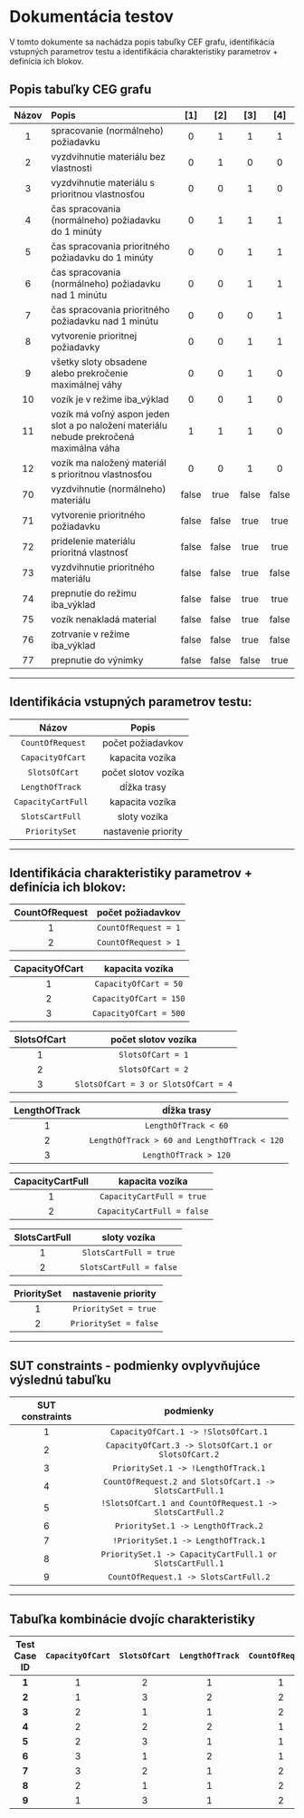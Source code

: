 <h1>Dokumentácia testov</h1>
V tomto dokumente sa nachádza popis tabuľky CEF grafu, identifikácia vstupných parametrov testu a identifikácia charakteristiky parametrov + definícia ich blokov.

<h2>Popis tabuľky CEG grafu</h2>

| **Názov**  | **Popis** | **[1]** | **[2]** | **[3]** | **[4]** | 
| :---: | :--- | :---: | :---: | :---: | :---: |
| 1  | spracovanie (normálneho) požiadavku  | 0 | 1 | 1 | 1 |
| 2  | vyzdvihnutie materiálu bez vlastnosti  | 0 | 1 | 0 | 0 |
| 3  | vyzdvihnutie materiálu s prioritnou vlastnosťou  | 0 | 0 | 1 | 0 |
| 4  | čas spracovania (normálneho) požiadavku do 1 minúty  | 0 | 1 | 1 | 1 |
| 5  | čas spracovania prioritného požiadavku do 1 minúty  | 0 | 0 | 1 | 1 |
| 6  | čas spracovania (normálneho) požiadavku nad 1 minútu  | 0 | 0 | 1 | 1 |
| 7  | čas spracovania prioritného požiadavku nad 1 minútu  | 0 | 0 | 0 | 1 |
| 8  | vytvorenie prioritnej požiadavky  | 0 | 0 | 1 | 1 |
| 9  | všetky sloty obsadene alebo prekročenie maximálnej váhy  | 0 | 0 | 1 | 0 |
| 10  | vozík je v režime iba_výklad  | 0 | 0 | 1 | 0 |
| 11  | vozík má voľný aspon jeden slot a po naložení materiálu nebude prekročená maximálna váha  | 1 | 1 | 1 | 0 |
| 12  | vozík ma naložený materiál s prioritnou vlastnosťou  | 0 | 0 | 1 | 0 |
| 70  | vyzdvihnutie (normálneho) materiálu  | false | true | false | false |
| 71  | vytvorenie prioritného požiadavku  | false | false | true | true |
| 72  | pridelenie materiálu prioritná vlastnosť  | false | false | true | true |
| 73  | vyzdvihnutie prioritného materiálu  | false | false | true | false |
| 74  | prepnutie do režimu iba_výklad  | false | false | true | true |
| 75  | vozík nenakladá material  | false | false | true | false |
| 76  | zotrvanie v režime iba_výklad  | false | false | true | false |
| 77  | prepnutie do výnimky  | false | false | false | true |

<hr>
<h2>Identifikácia vstupných parametrov testu:</h2>

| **Názov**  | **Popis**|
| :---: | :---: |
| `CountOfRequest`  | počet požiadavkov  |
| `CapacityOfCart`   | kapacita vozíka  |
| `SlotsOfCart` | počet slotov vozíka |
| `LengthOfTrack ` | dĺžka trasy |
| `CapacityCartFull ` | kapacita vozíka |
| `SlotsCartFull ` | sloty vozíka |
| `PrioritySet ` | nastavenie priority |
<hr>

<h2>Identifikácia charakteristiky parametrov + definícia ich blokov:</h2>

| **CountOfRequest**  | počet požiadavkov  |
| :---: | :---: |
| 1  | `CountOfRequest = 1`  |
| 2  | `CountOfRequest > 1`  |

 **CapacityOfCart**  | kapacita vozíka  |
| :---: | :---: |
| 1  | `CapacityOfCart = 50`  |
| 2  | `CapacityOfCart = 150`  |
| 3  | `CapacityOfCart = 500`  |

 **SlotsOfCart**  | počet slotov vozíka  |
| :---: | :---: |
| 1  | `SlotsOfCart = 1`  |
| 2  | `SlotsOfCart = 2`  |
| 3  | `SlotsOfCart = 3 or SlotsOfCart = 4`  |

 **LengthOfTrack**  | dĺžka trasy  |
| :---: | :---: |
| 1  | `LengthOfTrack < 60`  |
| 2  | `LengthOfTrack > 60 and LengthOfTrack < 120`  |
| 3  | `LengthOfTrack > 120`  |

| **CapacityCartFull**  | kapacita vozíka  |
| :---: | :---: |
| 1  | `CapacityCartFull = true`  |
| 2  | `CapacityCartFull = false`  |

| **SlotsCartFull**  | sloty vozíka  |
| :---: | :---: |
| 1  | `SlotsCartFull = true`  |
| 2  | `SlotsCartFull = false`  |

| **PrioritySet**  | nastavenie priority |
| :---: | :---: |
| 1  | `PrioritySet = true`  |
| 2  | `PrioritySet = false`  |

<hr>
<h2>SUT constraints - podmienky ovplyvňujúce výslednú tabuľku</h2>

| **SUT constraints**  | podmienky  |
| :---: | :---: |
| 1  | `CapacityOfCart.1 -> !SlotsOfCart.1`  |
| 2  | `CapacityOfCart.3 -> SlotsOfCart.1 or SlotsOfCart.2`  |
| 3  | `PrioritySet.1 -> !LengthOfTrack.1`  |
| 4  | `CountOfRequest.2 and SlotsOfCart.1 -> SlotsCartFull.1`  |
| 5  | `!SlotsOfCart.1 and CountOfRequest.1 -> SlotsCartFull.2`  |
| 6  | `PrioritySet.1 -> LengthOfTrack.2`  |
| 7  | `!PrioritySet.1 -> LengthOfTrack.1`  |
| 8  | `PrioritySet.1 -> CapacityCartFull.1 or SlotsCartFull.1`  |
| 9  | `CountOfRequest.1 -> SlotsCartFull.2`  |

<hr>
<h2>Tabuľka kombinácie dvojíc charakteristiky</h2>

| **Test Case ID**  | `CapacityOfCart` | `SlotsOfCart` | `LengthOfTrack` | `CountOfRequest` | `CapacityCartFull` | `SlotsCartFull` | `PrioritySet` |
| :---: | :---: | :---: | :---: | :---: | :---: | :---: | :---: |
| **1** | 1 | 2 | 1 | 1 | 1 | 2 | 2 |
| **2** | 1 | 3 | 2 | 2 | 2 | 1 | 1 |
| **3** | 2 | 1 | 1 | 2 | 1 | 1 | 2 |
| **4** | 2 | 2 | 2 | 1 | 1 | 2 | 1 |
| **5** | 2 | 3 | 1 | 1 | 2 | 2 | 2 |
| **6** | 3 | 1 | 2 | 1 | 1 | 2 | 1 |
| **7** | 3 | 2 | 1 | 2 | 2 | 1 | 2 |
| **8** | 2 | 1 | 1 | 2 | 2 | 1 | 2 |
| **9** | 1 | 3 | 1 | 2 | 1 | 2 | 2 |
